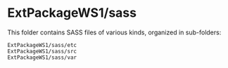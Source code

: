 # ExtPackageWS1/sass

This folder contains SASS files of various kinds, organized in sub-folders:

    ExtPackageWS1/sass/etc
    ExtPackageWS1/sass/src
    ExtPackageWS1/sass/var
